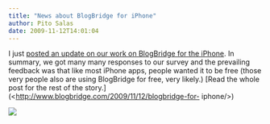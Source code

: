 ```yaml
---
title: "News about BlogBridge for iPhone"
author: Pito Salas
date: 2009-11-12T14:01:04
---
```




I just [posted an update on our work on BlogBridge for the
iPhone](<http://www.blogbridge.com/2009/11/12/blogbridge-for-iphone/>). In
summary, we got many many responses to our survey and the prevailing feedback
was that like most iPhone apps, people wanted it to be free (those very people
also are using BlogBridge for free, very likely.) [Read the whole post for the
rest of the story.](<http://www.blogbridge.com/2009/11/12/blogbridge-for-
iphone/>)

![](https://i0.wp.com/img.zemanta.com/pixy.gif?w=584)


